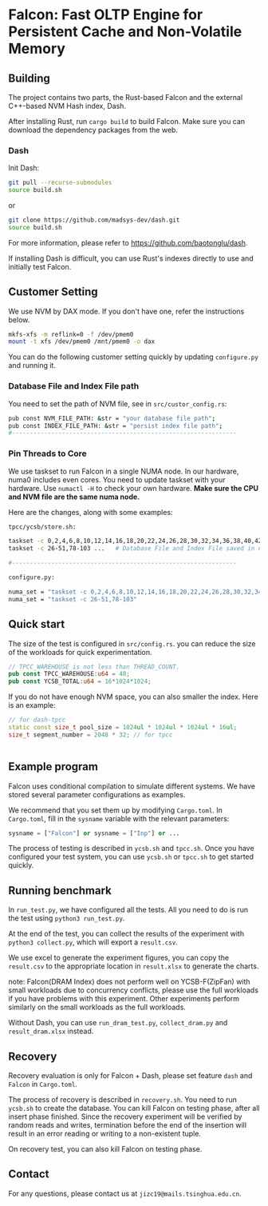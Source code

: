 # Falcon: Fast OLTP Engine for Persistent Cache and Non-Volatile Memory


## Building



The project contains two parts, the Rust-based Falcon and the external C++-based NVM Hash index, Dash.

After installing Rust, run `cargo build` to build Falcon. Make sure you can download the dependency packages from the web.

### Dash

Init Dash:
```bash
git pull --recurse-submodules
source build.sh
```
or
```bash
git clone https://github.com/madsys-dev/dash.git
source build.sh
```
For more information, please refer to https://github.com/baotonglu/dash. 

If installing Dash is difficult, you can use Rust's indexes directly to use and initially test Falcon.

## Customer Setting

We use NVM by DAX mode. If you don't have one, refer the instructions below.
```bash
mkfs-xfs -m reflink=0 -f /dev/pmem0
mount -t xfs /dev/pmem0 /mnt/pmem0 -o dax
```

You can do the following customer setting quickly by updating `configure.py` and running it.

### Database File and Index File path

You need to set the path of NVM file, see in `src/custor_config.rs`:
``` bash
pub const NVM_FILE_PATH: &str = "your database file path";
pub const INDEX_FILE_PATH: &str = "persist index file path";
#---------------------------------------------------------------
```

### Pin Threads to Core

We use taskset to run Falcon in a single NUMA node. In our hardware, numa0 includes even cores. You need to update taskset with your hardware. Use `numactl -H` to check your own hardware. **Make sure the CPU and NVM file are the same numa node.**

Here are the changes, along with some examples:
``` bash
tpcc/ycsb/store.sh:

taskset -c 0,2,4,6,8,10,12,14,16,18,20,22,24,26,28,30,32,34,36,38,40,42,44,46,48,50,52,54,56,58,60,62,64,66,68,70,72,74,76,78,80,82,84,86,88,90,92,94,96 ... # Database File and Index File saved in numa node 0 and numa node 0 includes even cores
taskset -c 26-51,78-103 ...   # Database File and Index File saved in numa node 1 and numa node 1 includes cores 26~51 and 78~103

#---------------------------------------------------------------

configure.py:

numa_set = "taskset -c 0,2,4,6,8,10,12,14,16,18,20,22,24,26,28,30,32,34,36,38,40,42,44,46,48,50,52,54,56,58,60,62,64,66,68,70,72,74,76,78,80,82,84,86,88,90,92,94,96"
numa_set = "taskset -c 26-51,78-103"
```

## Quick start

The size of the test is configured in `src/config.rs`. you can reduce the size of the workloads for quick experimentation.
```rust
// TPCC_WAREHOUSE is not less than THREAD_COUNT.
pub const TPCC_WAREHOUSE:u64 = 48;
pub const YCSB_TOTAL:u64 = 16*1024*1024;
```

If you do not have enough NVM space, you can also smaller the index. Here is an example: 
```c++
// for dash-tpcc 
static const size_t pool_size = 1024ul * 1024ul * 1024ul * 16ul;
size_t segment_number = 2048 * 32; // for tpcc



```
## Example program

Falcon uses conditional compilation to simulate different systems. We have stored several parameter configurations as examples.

We recommend that you set them up by modifying `Cargo.toml`. In `Cargo.toml`, fill in the `sysname` variable with the relevant parameters:

```python
sysname = ["Falcon"] or sysname = ["Inp"] or ...
```

The process of testing is described in `ycsb.sh` and `tpcc.sh`. Once you have configured your test system, you can use `ycsb.sh` or `tpcc.sh` to get started quickly.


## Running benchmark

In `run_test.py`, we have configured all the tests. All you need to do is run the test using `python3 run_test.py`. 

At the end of the test, you can collect the results of the experiment with `python3 collect.py`, which will export a `result.csv`.

We use excel to generate the experiment figures, you can copy the `result.csv` to the appropriate location in `result.xlsx` to generate the charts.

note: Falcon(DRAM Index) does not perform well on YCSB-F(ZipFan) with small workloads due to concurrency conflicts, please use the full workloads if you have problems with this experiment. Other experiments perform similarly on the small workloads as the full workloads.

Without Dash, you can use `run_dram_test.py`, `collect_dram.py` and `result_dram.xlsx` instead.

## Recovery

Recovery evaluation is only for Falcon + Dash, please set feature `dash` and `Falcon` in `Cargo.toml`.

The process of recovery is described in `recovery.sh`. You need to run `ycsb.sh` to create the database. You can kill Falcon on testing phase, after all insert phase finished. Since the recovery experiment will be verified by random reads and writes, termination before the end of the insertion will result in an error reading or writing to a non-existent tuple.

On recovery test, you can also kill Falcon on testing phase.

## Contact

For any questions, please contact us at `jizc19@mails.tsinghua.edu.cn`.
